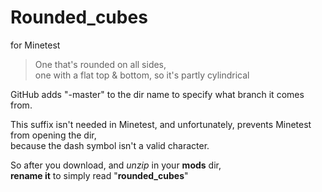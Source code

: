 # Rounded_cubes
for Minetest

>One that's rounded on all sides,  
>one with a flat top & bottom, so it's partly cylindrical


GitHub adds  "-master" to the dir name to specify what branch it comes from.  

This suffix isn't needed in Minetest, and unfortunately, 
prevents Minetest from opening the dir,  
because the dash symbol isn't a valid character.  

So after you download, and *unzip* in your **mods** dir,  
**rename it** to simply read "**rounded_cubes**"
